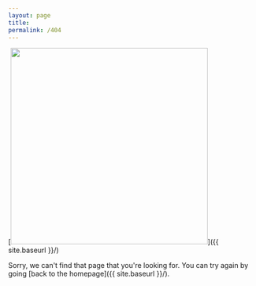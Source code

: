 ```yaml
---
layout: page
title:
permalink: /404
---
```


[<img src="/images/404.jpg" style="width: 400px;" class="aligncenter"/>]({{ site.baseurl }}/)

Sorry, we can't find that page that you're looking for. You can try again by going [back to the homepage]({{ site.baseurl }}/).


